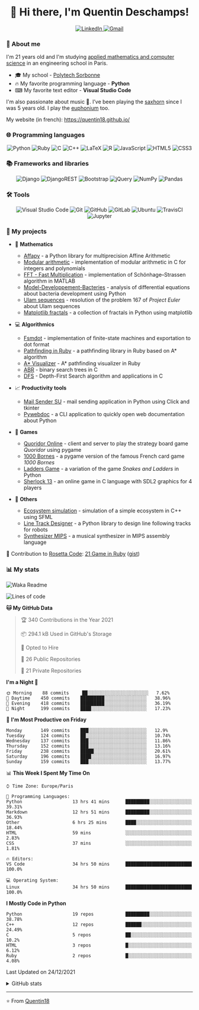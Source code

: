 <h1 align="center"> 👋 Hi there, I'm Quentin Deschamps! </h1>

<p align="center">
    <a target="_blank" href="https://www.linkedin.com/in/quentin-deschamps18/">
        <img alt="LinkedIn" src="https://img.shields.io/badge/linkedin-%230077B5.svg?style=for-the-badge&logo=linkedin&logoColor=white"/>
    </a>
    <a target="_blank" href="mailto:quentindeschamps18@gmail.com">
        <img alt="Gmail" src="https://img.shields.io/badge/Gmail-D14836?style=for-the-badge&logo=gmail&logoColor=white" />
    </a>
</p>

### 🧐 About me

I'm 21 years old and I'm studying [applied mathematics and computer science](https://www.polytech.sorbonne-universite.fr/formations/mathematiques-appliques-et-informatique) in an engineering school in Paris.
<!-- I'm currently looking for an internship 🔎. -->

- 🎓 My school - [Polytech Sorbonne](https://www.polytech.sorbonne-universite.fr)
- 🔥 My favorite programming language - **Python**
- ⌨ My favorite text editor - **Visual Studio Code**

I'm also passionate about music 🎵. I’ve been playing the [saxhorn](https://en.wikipedia.org/wiki/Saxhorn) since I was 5 years old. I play the [euphonium](https://en.wikipedia.org/wiki/Euphonium) too.

My website (in french): https://quentin18.github.io/

### 🌐 Programming languages

<p align="center">
    <img alt="Python" src="https://img.shields.io/badge/python-%2314354C.svg?style=for-the-badge&logo=python&logoColor=white"/>
    <img alt="Ruby" src="https://img.shields.io/badge/ruby-%23CC342D.svg?style=for-the-badge&logo=ruby&logoColor=white"/>
    <img alt="C" src="https://img.shields.io/badge/c-%2300599C.svg?style=for-the-badge&logo=c&logoColor=white"/>
    <img alt="C++" src="https://img.shields.io/badge/c++-%2300599C.svg?style=for-the-badge&logo=c%2B%2B&logoColor=white"/>
    <img alt="LaTeX" src="https://img.shields.io/badge/latex-%23008080.svg?style=for-the-badge&logo=latex&logoColor=white"/>
    <img alt="R" src="https://img.shields.io/badge/r-%23276DC3.svg?style=for-the-badge&logo=r&logoColor=white"/>
    <img alt="JavaScript" src="https://img.shields.io/badge/javascript-%23323330.svg?style=for-the-badge&logo=javascript&logoColor=%23F7DF1E"/>
    <img alt="HTML5" src="https://img.shields.io/badge/html5-%23E34F26.svg?style=for-the-badge&logo=html5&logoColor=white"/>
    <img alt="CSS3" src="https://img.shields.io/badge/css3-%231572B6.svg?style=for-the-badge&logo=css3&logoColor=white"/>
</p>

### 📚 Frameworks and libraries

<p align="center">
    <img alt="Django" src="https://img.shields.io/badge/django-%23092E20.svg?style=for-the-badge&logo=django&logoColor=white"/>
    <img alt="DjangoREST" src="https://img.shields.io/badge/DJANGO-REST-ff1709?style=for-the-badge&logo=django&logoColor=white&color=ff1709&labelColor=gray"/>
    <img alt="Bootstrap" src="https://img.shields.io/badge/bootstrap-%23563D7C.svg?style=for-the-badge&logo=bootstrap&logoColor=white"/>
    <img alt="jQuery" src="https://img.shields.io/badge/jquery-%230769AD.svg?style=for-the-badge&logo=jquery&logoColor=white"/>
    <img alt="NumPy" src="https://img.shields.io/badge/numpy-%23013243.svg?style=for-the-badge&logo=numpy&logoColor=white" />
    <img alt="Pandas" src="https://img.shields.io/badge/pandas-%23150458.svg?style=for-the-badge&logo=pandas&logoColor=white" />
</p>

### 🛠️ Tools

<p align="center">
    <img alt="Visual Studio Code" src="https://img.shields.io/badge/VisualStudioCode-0078d7.svg?style=for-the-badge&logo=visual-studio-code&logoColor=white"/>
    <img alt="Git" src="https://img.shields.io/badge/git-%23F05033.svg?style=for-the-badge&logo=git&logoColor=white"/>
    <img alt="GitHub" src="https://img.shields.io/badge/github-%23121011.svg?style=for-the-badge&logo=github&logoColor=white"/>
    <img alt="GitLab" src="https://img.shields.io/badge/gitlab-%23181717.svg?style=for-the-badge&logo=gitlab&logoColor=white"/>
    <img alt="Ubuntu" src="https://img.shields.io/badge/Ubuntu-E95420?style=for-the-badge&logo=ubuntu&logoColor=white" />
    <img alt="TravisCI" src="https://img.shields.io/badge/travisci-%232B2F33.svg?style=for-the-badge&logo=travis&logoColor=white"/>
    <img alt="Jupyter" src="https://img.shields.io/badge/Jupyter-%23F37626.svg?style=for-the-badge&logo=Jupyter&logoColor=white" />
</p>

### 🚀 My projects

- 🔢 **Mathematics**

    * [Affapy](https://gitlab.lip6.fr/hilaire/affapy) - a Python library for multiprecision Affine Arithmetic
    * [Modular arithmetic](https://github.com/Quentin18/modular-arithmetic) - implementation of modular arithmetic in C for integers and polynomials
    * [FFT - Fast Multiplication](https://github.com/Quentin18/fft-fast-multiplication) - implementation of Schönhage–Strassen algorithm in MATLAB
    * [Model-Developpement-Bacteries](https://github.com/Quentin18/Model-Developpement-Bacteries) - analysis of differential equations about bacteria development using Python
    * [Ulam sequences](https://github.com/Quentin18/ulam-sequences) - resolution of the problem 167 of *Project Euler* about Ulam sequences
    * [Matplotlib fractals](https://github.com/Quentin18/Matplotlib-fractals) - a collection of fractals in Python using matplotlib

- 💻 **Algorithmics**

    * [Fsmdot](https://github.com/Quentin18/fsmdot) - implementation of finite-state machines and exportation to dot format
    * [Pathfinding in Ruby](https://github.com/Quentin18/pathfinding.rb) - a pathfinding library in Ruby based on A* algorithm
    * [A* Visualizer](https://github.com/Quentin18/astar-visualizer) - A* pathfinding visualizer in Ruby
    * [ABR](https://github.com/Quentin18/ABR) - binary search trees in C
    * [DFS](https://github.com/Quentin18/DFS) - Depth-First Search algorithm and applications in C

- 📈 **Productivity tools**

    * [Mail Sender SU](https://github.com/Quentin18/Mail-Sender-Sorbonne-Universite) - mail sending application in Python using Click and tkinter
    * [Pywebdoc](https://github.com/Quentin18/pywebdoc) - a CLI application to quickly open web documentation about Python

- 🎲 **Games**

    * [Quoridor Online](https://github.com/Quentin18/Quoridor-Online) - client and server to play the strategy board game *Quoridor* using pygame
    * [1000 Bornes](https://github.com/Quentin18/1000-Bornes) - a pygame version of the famous French card game *1000 Bornes*
    * [Ladders Game](https://github.com/Quentin18/Ladders-Game) - a variation of the game *Snakes and Ladders* in Python
    * [Sherlock 13](https://github.com/Quentin18/Sherlock13) - an online game in C language with SDL2 graphics for 4 players

- 📌 **Others**

    * [Ecosystem simulation](https://github.com/Quentin18/ecosystem) - simulation of a simple ecosystem in C++ using SFML
    * [Line Track Designer](https://github.com/Quentin18/Line-Track-Designer) - a Python library to design line following tracks for robots
    * [Synthesizer MIPS](https://github.com/Quentin18/Synthesizer-MIPS) - a musical synthesizer in MIPS assembly language

🔗 Contribution to [Rosetta Code](http://rosettacode.org/wiki/Rosetta_Code): [21 Game in Ruby](http://rosettacode.org/wiki/21_Game#Ruby) ([gist](https://gist.github.com/Quentin18/095ad051a84028c7ca65762c07730ef8))

### 📊 My stats

![Waka Readme](https://github.com/Quentin18/Quentin18/workflows/Waka%20Readme/badge.svg)

<!--START_SECTION:waka-->
![Lines of code](https://img.shields.io/badge/From%20Hello%20World%20I%27ve%20Written-906%20Thousand%20lines%20of%20code-blue)

**🐱 My GitHub Data** 

> 🏆 340 Contributions in the Year 2021
 > 
> 📦 294.1 kB Used in GitHub's Storage 
 > 
> 💼 Opted to Hire
 > 
> 📜 26 Public Repositories 
 > 
> 🔑 21 Private Repositories  
 > 
**I'm a Night 🦉** 

```text
🌞 Morning    88 commits     ██░░░░░░░░░░░░░░░░░░░░░░░   7.62% 
🌆 Daytime    450 commits    █████████░░░░░░░░░░░░░░░░   38.96% 
🌃 Evening    418 commits    █████████░░░░░░░░░░░░░░░░   36.19% 
🌙 Night      199 commits    ████░░░░░░░░░░░░░░░░░░░░░   17.23%

```
📅 **I'm Most Productive on Friday** 

```text
Monday       149 commits    ███░░░░░░░░░░░░░░░░░░░░░░   12.9% 
Tuesday      124 commits    ██░░░░░░░░░░░░░░░░░░░░░░░   10.74% 
Wednesday    137 commits    ███░░░░░░░░░░░░░░░░░░░░░░   11.86% 
Thursday     152 commits    ███░░░░░░░░░░░░░░░░░░░░░░   13.16% 
Friday       238 commits    █████░░░░░░░░░░░░░░░░░░░░   20.61% 
Saturday     196 commits    ████░░░░░░░░░░░░░░░░░░░░░   16.97% 
Sunday       159 commits    ███░░░░░░░░░░░░░░░░░░░░░░   13.77%

```


📊 **This Week I Spent My Time On** 

```text
⌚︎ Time Zone: Europe/Paris

💬 Programming Languages: 
Python                   13 hrs 41 mins      █████████░░░░░░░░░░░░░░░░   39.31% 
Markdown                 12 hrs 51 mins      █████████░░░░░░░░░░░░░░░░   36.93% 
Other                    6 hrs 25 mins       ████░░░░░░░░░░░░░░░░░░░░░   18.44% 
HTML                     59 mins             ░░░░░░░░░░░░░░░░░░░░░░░░░   2.83% 
CSS                      37 mins             ░░░░░░░░░░░░░░░░░░░░░░░░░   1.81%

🔥 Editors: 
VS Code                  34 hrs 50 mins      █████████████████████████   100.0%

💻 Operating System: 
Linux                    34 hrs 50 mins      █████████████████████████   100.0%

```

**I Mostly Code in Python** 

```text
Python                   19 repos            █████████░░░░░░░░░░░░░░░░   38.78% 
C++                      12 repos            ██████░░░░░░░░░░░░░░░░░░░   24.49% 
C                        5 repos             ██░░░░░░░░░░░░░░░░░░░░░░░   10.2% 
HTML                     3 repos             █░░░░░░░░░░░░░░░░░░░░░░░░   6.12% 
Ruby                     2 repos             █░░░░░░░░░░░░░░░░░░░░░░░░   4.08%

```



 Last Updated on 24/12/2021
<!--END_SECTION:waka-->

<details>
<summary>GitHub stats</summary>
  <p align = "center">
    <img src="https://github-readme-stats.vercel.app/api?username=Quentin18&hide=prs,issues,contribs&include_all_commits=true&show_icons=true&theme=radical" alt="Quentin18's github stats" />
    <img src="https://github-readme-stats.vercel.app/api/top-langs/?username=Quentin18&layout=compact&theme=radical" />
  </p>
</details>

---
⭐️ From [Quentin18](https://github.com/Quentin18)
